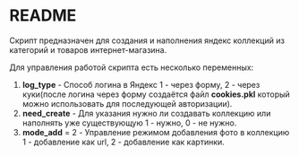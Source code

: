 # README

Скрипт предназначен для создания и наполнения яндекс коллекций из категорий и товаров интернет-магазина.

Для управления работой скрипта есть несколько переменных:
1. **log_type** - Способ логина в Яндекс 1 - через форму, 2 - через куки(после логина через форму создаётся файл __cookies.pkl__ который можно использовать для последующей авторизации).
1. **need_create** - Для указания нужно ли создавать коллекцию или наполнять уже существующую 1 - нужно, 0 - не нужно.
1. **mode_add** = 2 - Управление режимом добавления фото в коллекцию 1 - добавление как url, 2 - добавление как картинки.
